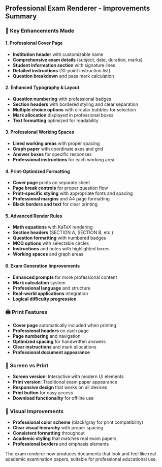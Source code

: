 ## Professional Exam Renderer - Improvements Summary

### 🎯 Key Enhancements Made

#### 1. **Professional Cover Page**
- **Institution header** with customizable name
- **Comprehensive exam details** (subject, date, duration, marks)
- **Student information section** with signature lines
- **Detailed instructions** (10-point instruction list)
- **Question breakdown** and pass mark calculation

#### 2. **Enhanced Typography & Layout**
- **Question numbering** with professional badges
- **Section headers** with bordered styling and clear separation
- **Multiple choice options** with circular bubbles for selection
- **Mark allocation** displayed in professional boxes
- **Text formatting** optimized for readability

#### 3. **Professional Working Spaces**
- **Lined working areas** with proper spacing
- **Graph paper** with coordinate axes and grid
- **Answer boxes** for specific responses
- **Professional instructions** for each working area

#### 4. **Print-Optimized Formatting**
- **Cover page** prints on separate sheet
- **Page break controls** for proper question flow
- **Print-specific styling** with appropriate fonts and spacing
- **Professional margins** and A4 page formatting
- **Black borders and text** for clear printing

#### 5. **Advanced Render Rules**
- **Math equations** with KaTeX rendering
- **Section headers** (SECTION A, SECTION B, etc.)
- **Question formatting** with numbered badges
- **MCQ options** with selectable circles
- **Instructions** and notes with highlighted boxes
- **Working spaces** and graph areas

#### 6. **Exam Generation Improvements**
- **Enhanced prompts** for more professional content
- **Mark calculation** system
- **Professional language** and structure
- **Real-world applications** integration
- **Logical difficulty progression**

### 🖨️ Print Features
- **Cover page** automatically included when printing
- **Professional headers** on each page
- **Page numbering** and navigation
- **Optimized spacing** for handwritten answers
- **Clear instructions** and mark allocations
- **Professional document appearance**

### 📱 Screen vs Print
- **Screen version**: Interactive with modern UI elements
- **Print version**: Traditional exam paper appearance
- **Responsive design** that works on all devices
- **Print button** for easy access
- **Download functionality** for offline use

### 🎨 Visual Improvements
- **Professional color scheme** (black/gray for print compatibility)
- **Clear visual hierarchy** with proper spacing
- **Consistent formatting** throughout
- **Academic styling** that matches real exam papers
- **Professional borders** and emphasis elements

The exam renderer now produces documents that look and feel like real academic examination papers, suitable for professional educational use.
